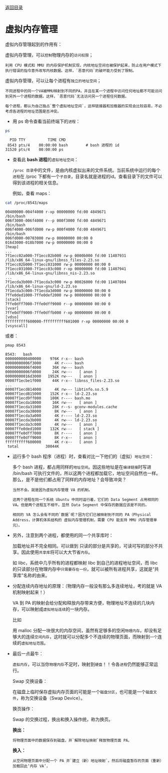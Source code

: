 [返回目录](/README.md)

虚拟内存管理
===========================

虚拟内存管理起到的作用有：

  虚拟内存管理，可以`控制`物理内存的`访问权限`；

  ```
  利用 CPU 模式和 MMU 的内存保护机制实现，内核地址空间也被保护起来，防止在用户模式下执行错误的指令意外改写内核数据。这样，`恶意代码`的破坏能力受到了限制。
  ```

  虚拟内存管理，可以让每个进程有`独立的地址空间`；

  ```
  不同进程中的同一个VA被MMU映射到不同的PA，并且在某一个进程中访问任何地址都不可能访问到另外一个进程的数据。这样，`恶意代码`无法访问另一个进程任何数据。

  每个进程，都认为自己独占`整个虚拟地址空间`，这样链接器和加载器的实现会比较容易，不必考虑各进程的地址范围是否冲突。
  ```


- 用 ps 命令查看当前终端下的`进程`：

```bash
ps
```

```vim
  PID TTY          TIME CMD
 8543 pts/4    00:00:00 bash        # bash 进程的 id
31520 pts/4    00:00:00 ps
```

- 查看此 **bash 进程**的`虚拟地址空间`：

  `/proc 目录`中的文件，是由内核虚拟出来的文件系统。当前系统中运行的每个`进程`在 /proc 下都有一个`子目录`，目录名就是进程的id。查看目录下的文件可以得到该进程的相关信息。

  例如，查看 maps：

```bash
cat /proc/8543/maps
```

```vim
00400000-004f4000 r-xp 00000000 fd:00 4849671                            /bin/bash
006f3000-006f4000 r--p 000f3000 fd:00 4849671                            /bin/bash
006f4000-006fd000 rw-p 000f4000 fd:00 4849671                            /bin/bash
006fd000-00703000 rw-p 00000000 00:00 0
016d3000-018b7000 rw-p 00000000 00:00 0                                  [heap]
...
7f1ecc02a000-7f1ecc02b000 rw-p 0000b000 fd:00 11407931                   /lib/x86_64-linux-gnu/libnss_files-2.23.so
7f1ecc02b000-7f1ecc031000 rw-p 00000000 00:00 0
7f1ecc031000-7f1ecc03c000 r-xp 00000000 fd:00 11407941                   /lib/x86_64-linux-gnu/libnss_nis-2.23.so
...
7f1ecda3b000-7f1ecda3c000 rw-p 00026000 fd:00 11407804                   /lib/x86_64-linux-gnu/ld-2.23.so
7f1ecda3c000-7f1ecda3d000 rw-p 00000000 00:00 0
7ffe0ded1000-7ffe0def2000 rw-p 00000000 00:00 0                          [stack]
7ffe0dff7000-7ffe0dff9000 r--p 00000000 00:00 0                          [vvar]
7ffe0dff9000-7ffe0dffb000 r-xp 00000000 00:00 0                          [vdso]
ffffffffff600000-ffffffffff601000 r-xp 00000000 00:00 0                  [vsyscall]
```

  或者：

```bash
pmap 8543
```

```vim
8543:   bash
0000000000400000    976K r-x-- bash
00000000006f3000      4K r---- bash
00000000006f4000     36K rw--- bash
00000000006fd000     24K rw---   [ anon ]
00000000016d3000   1952K rw---   [ anon ]
00007f1ecbe1f000     44K r-x-- libnss_files-2.23.so
...
00007f1ecd814000      4K rw--- libtinfo.so.5.9
00007f1ecd815000    152K r-x-- ld-2.23.so
00007f1ecd9ff000    100K r---- bash.mo
00007f1ecda18000     16K rw---   [ anon ]
00007f1ecda31000     28K r--s- gconv-modules.cache
00007f1ecda38000      8K rw---   [ anon ]
00007f1ecda3a000      4K r---- ld-2.23.so
00007f1ecda3b000      4K rw--- ld-2.23.so
00007f1ecda3c000      4K rw---   [ anon ]
00007ffe0ded1000    132K rw---   [ stack ]
00007ffe0dff7000      8K r----   [ anon ]
00007ffe0dff9000      8K r-x--   [ anon ]
ffffffffff600000      4K r-x--   [ anon ]
 total            30044K
```

- 运行多个 bash 程序（进程）时，查看对比一下他们的（虚拟）`地址空间`：

  多个 bash 进程，都占用同样的`地址空间`。因这些地址是在`编译链接`时写进 /bin/bash 可执行文件的，所以这两个进程都加载它，地址空间自然也一样。那么，是不是他们都占用了同样的内存地址？会导致冲突？

    ```
    当然不会。就是因为虚拟内存管理 VA 的机制。

    这两个进程在同一个系统 Ubuntu 中同时运行着，它们的 Data Segment 占用相同的 VA。但是两个进程互不相干。显然 Data Segment 中保存的数据应该是不同的。

    相同的 VA 怎么会有不同的`数据`呢？因为它们已被映射到不同的 PA（Physical Address，计算机体系结构的 虚拟内存管理机制，需要 CPU 能支持 MMU 内存管理单元）。
    ```

- 另外，注意到两个进程，都使用的同一个共享库时：

    加载地址并不完全相同。可以做到 只读的部分是共享的，可读可写的部分不共享。因此使用`共享库`将可以大大节省`内存`。

    如 libc，系统中几乎所有的进程都映射 libc 到自己的进程地址空间，而 libc 的只读部分在物理内存中`只需要存在一份`，就可以被所有进程共享，这就是“共享库”名称的由来。

- 分配连续内存地址的原理：（物理内存一般没有那么多连续地址，考的就是 VA 机制映射起来！）

  VA 到 PA 的映射会给分配和释放内存带来方便，物理地址不连续的几块内存，可以映射成`虚拟地址连续`的一块内存。

  比如

    用 malloc 分配一块很大的内存空间，虽然有足够多的空闲`物理内存`，却没有足够大的连续`空闲内存`，这时就可以分配多个不连续的物理页面，而映射到`一个`连续的`虚拟地址范围`。

- 最后一点最牛：

  `虚拟内存`，可以当你`物理内存`不足时，映射到`硬盘`！！令各`进程`仍然能够正常运行。

  Swap 交换设备：

    在磁盘上临时保存虚拟内存页面的可能是一个`磁盘分区`，也可能是一个`磁盘文件`，称为交换设备（Swap Device）。

  换页操作：

    Swap 的交换过程，换出和换入操作统，称为换页。

    **换出：**

      将物理页面中的数据保存到磁盘，并`解除地址映射`释放物理页面 PA。

    **换入：**

      从空闲物理页面中分配一个 PA 并`建立（新）地址映射`。然后将磁盘暂存的页面（重新）加载回此‘内存 VA’，
